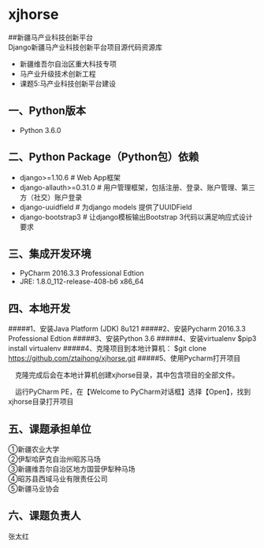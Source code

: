 # xjhorse
##新疆马产业科技创新平台  
Django新疆马产业科技创新平台项目源代码资源库
- 新疆维吾尔自治区重大科技专项<br>
- 马产业升级技术创新工程<br>
- 课题5:马产业科技创新平台建设

## 一、Python版本  
- Python       3.6.0
## 二、Python Package（Python包）依赖
- django>=1.10.6          # Web App框架
- django-allauth>=0.31.0  # 用户管理框架，包括注册、登录、账户管理、第三方（社交）账户登录
- django-uuidfield        # 为django models 提供了UUIDField
- django-bootstrap3       # 让django模板输出Bootstrap 3代码以满足响应式设计要求
## 三、集成开发环境 
- PyCharm 2016.3.3 Professional Edtion  
- JRE: 1.8.0_112-release-408-b6 x86_64

## 四、本地开发
#####1、安装Java Platform (JDK) 8u121
#####2、安装Pycharm 2016.3.3 Professional Edtion
#####3、安装Python 3.6
#####4、安装virtualenv
    $pip3 install virtualenv
#####4、克隆项目到本地计算机：
    $git clone https://github.com/ztaihong/xjhorse.git
#####5、使用Pycharm打开项目

　克隆完成后会在本地计算机创建xjhorse目录，其中包含项目的全部文件。

　运行PyCharm PE，在【Welcome to PyCharm对话框】选择【Open】，找到xjhorse目录打开项目

## 五、课题承担单位
①新疆农业大学<br>
②伊犁哈萨克自治州昭苏马场<br>
③新疆维吾尔自治区地方国营伊犁种马场<br>
④昭苏县西域马业有限责任公司<br>
⑤新疆马业协会<br>
## 六、课题负责人
张太红